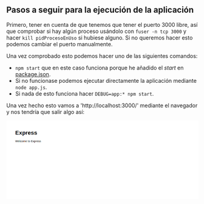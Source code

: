 ## Pasos a seguir para la ejecución de la aplicación

Primero, tener en cuenta de que tenemos que tener el puerto 3000 libre, así que comprobar si hay algún proceso usándolo con `fuser -n tcp 3000` y hacer `kill pidProcesoEnUso` si hubiese alguno. Si no queremos hacer esto podemos cambiar el puerto manualmente.

Una vez comprobado esto podemos hacer uno de las siguientes comandos:

* `npm start` que en este caso funciona porque he añadido el *start* en [package.json](../package.json).
* Si no funcionase podemos ejecutar directamente la aplicación mediante `node app.js`.
* Si nada de esto funciona hacer `DEBUG=app:* npm start`.

Una vez hecho esto vamos a 'http://localhost:3000/' mediante el navegador y nos tendría que salir algo así:

![](img/pwPorDefecto.png)